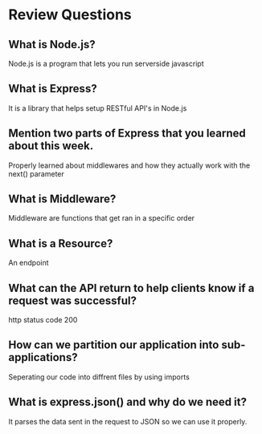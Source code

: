 # Review Questions

## What is Node.js?
Node.js is a program that lets you run serverside javascript

## What is Express?
It is a library that helps setup RESTful API's in Node.js

## Mention two parts of Express that you learned about this week.
Properly learned about middlewares and how they actually work with the next() parameter

## What is Middleware?
Middleware are functions that get ran in a specific order

## What is a Resource?
An endpoint

## What can the API return to help clients know if a request was successful?
http status code 200

## How can we partition our application into sub-applications?
Seperating our code into diffrent files by using imports

## What is express.json() and why do we need it?
It parses the data sent in the request to JSON so we can use it properly.